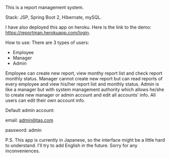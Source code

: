 This is a report management system.

Stack: JSP, Spring Boot 2, Hibernate, mySQL.

I have also deployed this app on heroku.
Here is the link to the demo: https://reportman.herokuapp.com/login.

How to use: 
There are 3 types of users:
- Employee
- Manager
- Admin

Employee can create new report, view monthy report list and check report monthly status.
Manager cannot create new report but can read reports of every employee and view his/her report list and monthly status.
Admin is like a manager but with system management authority which allows he/she to create new manager or admin account and edit all accounts' info.
All users can edit their own account info.

Default admin account: 

email: admin@tas.com

password: admin

P.S. This app is currently in Japanese, so the interface might be a little hard to understand. I'll try to add English in the future. Sorry for any inconveniences.
